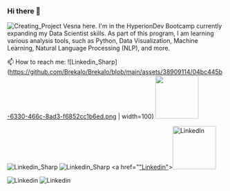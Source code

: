 ### Hi there 👋
![Creating_Project](https://github.com/Brekalo/Brekalo/assets/38909114/35b8b5a2-fd6a-4f26-94b7-1f2cf046b1c3.png)
Vesna here. I'm in the HyperionDev Bootcamp currently expanding my Data Scientist skills. As part of this program, I am learning various analysis tools, such as Python, Data Visualization, Machine Learning, Natural Language Processing (NLP), and more.

📫 How to reach me:
![Linkedin_Sharp](https://github.com/Brekalo/Brekalo/blob/main/assets/38909114/04bc445b-6330-466c-8ad3-f6852cc1b6ed.png | width=100)
<img src="https://github.com/Brekalo/Brekalo/raw/main/assets/38909114/04bc445b-6330-466c-8ad3-f6852cc1b6ed.png" width="100">


![Linkedin_Sharp](https://github.com/Brekalo/Brekalo/assets/38909114/9a62d19a-b7ff-4455-af2a-3c4bd882758a)
![Linkedin_Sharp](https://github.com/Brekalo/Brekalo/assets/38909114/c3ab69be-a771-48ed-bc05-b1d3c5dd04e9)
<a href="["Linkedin"](https://www.linkedin.com/in/vesna-marija-brekalo/)><img src="https://github.com/Brekalo/Brekalo/raw/main/path/to/image.png" alt="LinkedIn" width="100"/></a>




![Linkedin](https://github.com/Brekalo/Brekalo/assets/38909114/716a6fe4-c12d-41d5-80cb-06174425369e)
![Linkedin](https://github.com/Brekalo/Brekalo/assets/38909114/12f34b57-d82e-49f2-89ea-1810bc5a9477)



<!--
**Brekalo/Brekalo** is a ✨ _special_ ✨ repository because its `README.md` (this file) appears on your GitHub profile.

Here are some ideas to get you started:

- 🔭 I’m currently working on ...
- 🌱 I’m currently learning ...
- 👯 I’m looking to collaborate on ...
- 🤔 I’m looking for help with ...
- 💬 Ask me about ...
- 📫 How to reach me: ...
- 😄 Pronouns: ...
- ⚡ Fun fact: ...
-->
